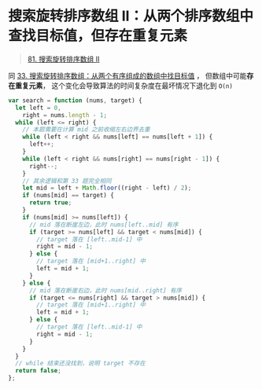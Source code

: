 
# 搜索旋转排序数组 II：从两个排序数组中查找目标值，但存在重复元素



> [81. 搜索旋转排序数组 II](https://leetcode.cn/problems/search-in-rotated-sorted-array-ii/)


同 [33. 搜索旋转排序数组：从两个有序组成的数组中找目标值](/post/6WocFrg0.html) ， 但数组中可能**存在重复元素**， 这个变化会导致算法的时间复杂度在最坏情况下退化到 `O(n)`


```javascript
var search = function (nums, target) {
  let left = 0,
    right = nums.length - 1;
  while (left <= right) {
    // 本题需要在计算 mid 之前收缩左右边界去重
    while (left < right && nums[left] == nums[left + 1]) {
      left++;
    }
    while (left < right && nums[right] == nums[right - 1]) {
      right--;
    }
    // 其余逻辑和第 33 题完全相同
    let mid = left + Math.floor((right - left) / 2);
    if (nums[mid] == target) {
      return true;
    }
    if (nums[mid] >= nums[left]) {
      // mid 落在断崖左边，此时 nums[left..mid] 有序
      if (target >= nums[left] && target < nums[mid]) {
        // target 落在 [left..mid-1] 中
        right = mid - 1;
      } else {
        // target 落在 [mid+1..right] 中
        left = mid + 1;
      }
    } else {
      // mid 落在断崖右边，此时 nums[mid..right] 有序
      if (target <= nums[right] && target > nums[mid]) {
        // target 落在 [mid+1..right] 中
        left = mid + 1;
      } else {
        // target 落在 [left..mid-1] 中
        right = mid - 1;
      }
    }
  }
  // while 结束还没找到，说明 target 不存在
  return false;
};

```




